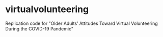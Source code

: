 # virtualvolunteering
Replication code for "Older Adults’ Attitudes Toward Virtual Volunteering During the COVID-19 Pandemic"
